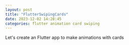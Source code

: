 ```yaml
---
layout: post
title: "FlutterSwipingCards"
date: 2023-12-02 14:28:45 
categories: flutter animation card swiping
---
```


Let's create an Flutter app to make animations with cards
